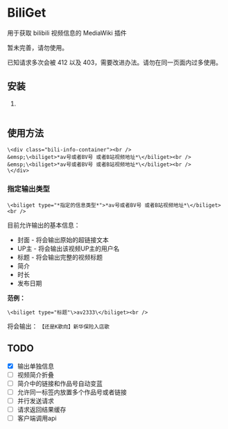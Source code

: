 # BiliGet
用于获取 bilibili 视频信息的 MediaWiki 插件

暂未完善，请勿使用。

已知请求多次会被 412 以及 403，需要改进办法。请勿在同一页面内过多使用。

## 安装
1. 
```

```

## 使用方法
```
\<div class="bili-info-container"><br />
&emsp;\<biliget>*av号或者BV号 或者B站视频地址*\</biliget><br />
&emsp;\<biliget>*av号或者BV号 或者B站视频地址*\</biliget><br />
\</div>
```
<!--
或者：
&emsp;\<biliget>
*av号或者BV号 或者B站视频地址*
*av号或者BV号 或者B站视频地址*
\</biliget><br />
-->

### 指定输出类型
```
\<biliget type="*指定的信息类型*">*av号或者BV号 或者B站视频地址*\</biliget><br />
```
目前允许输出的基本信息：
* 封面 - 将会输出原始的超链接文本
* UP主 - 将会输出该视频UP主的用户名
* 标题 - 将会输出完整的视频标题
* 简介
* 时长
* 发布日期

**范例：**
```
\<biliget type="标题"\>av2333\</biliget><br />
```
将会输出：
```【还是K歌向】新华保险入店歌```

## TODO
- [x] 输出单独信息
- [ ] 视频简介折叠
- [ ] 简介中的链接和作品号自动变蓝
- [ ] 允许同一标签内放置多个作品号或者链接
- [ ] 并行发送请求
- [ ] 请求返回结果缓存
- [ ] 客户端调用api
